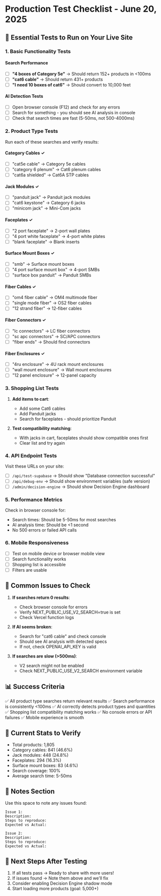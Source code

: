 # Production Test Checklist - June 20, 2025

## 🧪 Essential Tests to Run on Your Live Site

### 1. Basic Functionality Tests

#### Search Performance
- [ ] **"4 boxes of Category 5e"** → Should return 152+ products in <100ms
- [ ] **"cat6 cable"** → Should return 431+ products
- [ ] **"I need 10 boxes of cat6"** → Should convert to 10,000 feet

#### AI Detection Tests
- [ ] Open browser console (F12) and check for any errors
- [ ] Search for something - you should see AI analysis in console
- [ ] Check that search times are fast (5-50ms, not 500-4000ms)

### 2. Product Type Tests

Run each of these searches and verify results:

#### Category Cables ✓
- [ ] "cat5e cable" → Category 5e cables
- [ ] "category 6 plenum" → Cat6 plenum cables
- [ ] "cat6a shielded" → Cat6A STP cables

#### Jack Modules ✓
- [ ] "panduit jack" → Panduit jack modules
- [ ] "cat6 keystone" → Category 6 jacks
- [ ] "minicom jack" → Mini-Com jacks

#### Faceplates ✓
- [ ] "2 port faceplate" → 2-port wall plates
- [ ] "4 port white faceplate" → 4-port white plates
- [ ] "blank faceplate" → Blank inserts

#### Surface Mount Boxes ✓
- [ ] "smb" → Surface mount boxes
- [ ] "4 port surface mount box" → 4-port SMBs
- [ ] "surface box panduit" → Panduit SMBs

#### Fiber Cables ✓
- [ ] "om4 fiber cable" → OM4 multimode fiber
- [ ] "single mode fiber" → OS2 fiber cables
- [ ] "12 strand fiber" → 12-fiber cables

#### Fiber Connectors ✓
- [ ] "lc connectors" → LC fiber connectors
- [ ] "sc apc connectors" → SC/APC connectors
- [ ] "fiber ends" → Should find connectors

#### Fiber Enclosures ✓
- [ ] "4ru enclosure" → 4U rack mount enclosures
- [ ] "wall mount enclosure" → Wall mount enclosures
- [ ] "12 panel enclosure" → 12-panel capacity

### 3. Shopping List Tests

1. **Add items to cart**:
   - Add some Cat6 cables
   - Add Panduit jacks
   - Search for faceplates - should prioritize Panduit

2. **Test compatibility matching**:
   - With jacks in cart, faceplates should show compatible ones first
   - Clear list and try again

### 4. API Endpoint Tests

Visit these URLs on your site:
- [ ] `/api/test-supabase` → Should show "Database connection successful"
- [ ] `/api/debug-env` → Should show environment variables (safe version)
- [ ] `/admin/decision-engine` → Should show Decision Engine dashboard

### 5. Performance Metrics

Check in browser console for:
- Search times: Should be 5-50ms for most searches
- AI analysis time: Should be <1 second
- No 500 errors or failed API calls

### 6. Mobile Responsiveness
- [ ] Test on mobile device or browser mobile view
- [ ] Search functionality works
- [ ] Shopping list is accessible
- [ ] Filters are usable

## 🚨 Common Issues to Check

1. **If searches return 0 results**:
   - Check browser console for errors
   - Verify NEXT_PUBLIC_USE_V2_SEARCH=true is set
   - Check Vercel function logs

2. **If AI seems broken**:
   - Search for "cat6 cable" and check console
   - Should see AI analysis with detected specs
   - If not, check OPENAI_API_KEY is valid

3. **If searches are slow (>500ms)**:
   - V2 search might not be enabled
   - Check NEXT_PUBLIC_USE_V2_SEARCH environment variable

## 📊 Success Criteria

✅ All product type searches return relevant results
✅ Search performance is consistently <100ms
✅ AI correctly detects product types and quantities
✅ Shopping list compatibility matching works
✅ No console errors or API failures
✅ Mobile experience is smooth

## 🎯 Current Stats to Verify

- Total products: 1,805
- Category cables: 841 (46.6%)
- Jack modules: 448 (24.8%)
- Faceplates: 294 (16.3%)
- Surface mount boxes: 83 (4.6%)
- Search coverage: 100%
- Average search time: 5-50ms

## 📝 Notes Section

Use this space to note any issues found:

```
Issue 1: 
Description: 
Steps to reproduce: 
Expected vs Actual: 

Issue 2:
Description:
Steps to reproduce:
Expected vs Actual:
```

## 🚀 Next Steps After Testing

1. If all tests pass → Ready to share with more users!
2. If issues found → Note them above and we'll fix
3. Consider enabling Decision Engine shadow mode
4. Start loading more products (goal: 5,000+)